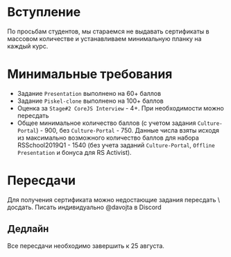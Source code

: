 # Вступление

По просьбам студентов, мы стараемся не выдавать сертификаты в массовом количестве и устанавливаем минимальную планку на каждый курс. 

# Минимальные требования

* Задание `Presentation` выполнено на 60+ баллов 
* Задание `Piskel-clone` выполнено на 100+ баллов 
* Оценка за `Stage#2 CoreJS Interview` - 4+. При необходимости можно пересдать
* Общее минимальное количество баллов (с учетом задания `Culture-Portal`) - 900, без `Culture-Portal` - 750. Данные числа взяты исходя из максимально возможного количество баллов для набора RSSchool2019Q1 - 1540 (без учета заданий `Culture-Portal`, `Offline Presentation` и бонуса для RS Activist).

# Пересдачи

Для получения сертификата можно недостающие задания пересдать \ досдать. Писать индивидуально @davojta в Discord 

## Дедлайн

Все пересдачи необходимо завершить к 25 августа.
